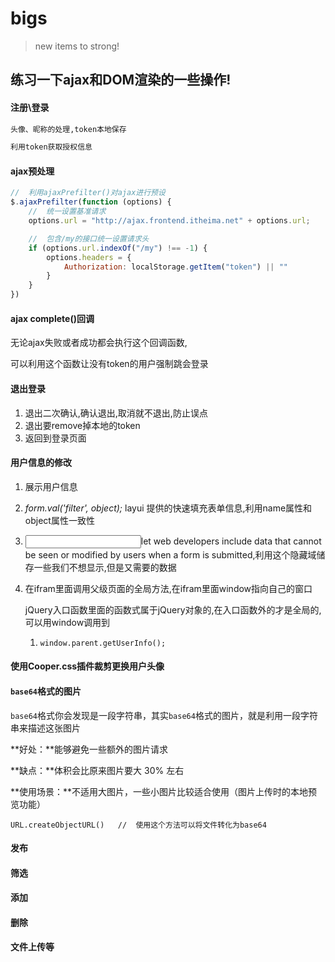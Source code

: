 # bigs
> new items to strong!

## 练习一下ajax和DOM渲染的一些操作!

#### 注册\登录

```bash
头像、昵称的处理,token本地保存

利用token获取授权信息
```



#### ajax预处理

```js
//  利用ajaxPrefilter()对ajax进行预设
$.ajaxPrefilter(function (options) {
    //  统一设置基准请求
    options.url = "http://ajax.frontend.itheima.net" + options.url;

    //  包含/my的接口统一设置请求头
    if (options.url.indexOf("/my") !== -1) {
        options.headers = {
            Authorization: localStorage.getItem("token") || ""
        }
    }
})
```



#### ajax complete()回调

无论ajax失败或者成功都会执行这个回调函数,

可以利用这个函数让没有token的用户强制跳会登录



#### 退出登录

1. 退出二次确认,确认退出,取消就不退出,防止误点
2. 退出要remove掉本地的token
3. 返回到登录页面

#### 用户信息的修改

1. 展示用户信息

2. *form.val('filter', object);* layui 提供的快速填充表单信息,利用name属性和object属性一致性

3. <input type="hiddeng">let web developers include data that cannot be seen or modified by users when a form is submitted,利用这个隐藏域储存一些我们不想显示,但是又需要的数据

4. 在ifram里面调用父级页面的全局方法,在ifram里面window指向自己的窗口

   jQuery入口函数里面的函数式属于jQuery对象的,在入口函数外的才是全局的,可以用window调用到

   1. ```
      window.parent.getUserInfo();
      ```

      

#### 使用Cooper.css插件裁剪更换用户头像



#### `base64`格式的图片

`base64`格式你会发现是一段字符串，其实`base64`格式的图片，就是利用一段字符串来描述这张图片

**好处：**能够避免一些额外的图片请求

**缺点：**体积会比原来图片要大 30% 左右

**使用场景：**不适用大图片，一些小图片比较适合使用（图片上传时的本地预览功能）

```
URL.createObjectURL()	//	使用这个方法可以将文件转化为base64
```







#### 发布

#### 筛选

#### 添加

#### 删除

#### 文件上传等